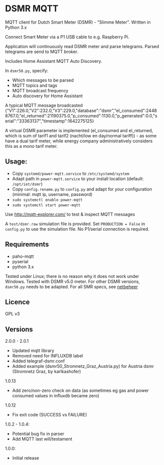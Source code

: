 # DSMR MQTT
MQTT client for Dutch Smart Meter (DSMR) - "Slimme Meter". Written in Python 3.x
 
Connect Smart Meter via a P1 USB cable to e.g. Raspberry Pi.

Application will continuously read DSMR meter and parse telegrams.
Parsed telegrams are send to MQTT broker.

Includes Home Assistant MQTT Auto Discovery.

In `dsmr50.py`, specify:
* Which messages to be parsed
* MQTT topics and tags
* MQTT broadcast frequency
* Auto discovery for Home Assistant

A typical MQTT message broadcasted
{"V1":226.0,"V2":232.0,"V3":229.0,"database":"dsmr","el_consumed":24488767.0,"el_returned":21190375.0,"p_consumed":1130.0,"p_generated":0.0,"serial":"33363137","timestamp":1642275125}

A virtual DSMR parameter is implemented (el_consumed and el_returned, which is sum of tarif1 and tarif2 (nacht/low en day/normal tariff)) - as some have a dual tarif meter, while energy company administratively considers this as a mono tarif meter.

## Usage:
* Copy `systemd/power-mqtt.service` to `/etc/systemd/system`
* Adapt path in `power-mqtt.service` to your install location (default: `/opt/iot/dsmr`)
* Copy `config.rename.py` to `config.py` and adapt for your configuration (minimal: mqtt ip, username, password)
* `sudo systemctl enable power-mqtt`
* `sudo systemctl start power-mqtt`

Use
http://mqtt-explorer.com/
to test &  inspect MQTT messages

A `test/dsmr.raw` simulation file is provided.
Set `PRODUCTION = False` in `config.py` to use the simulation file. No P1/serial connection is required.

## Requirements
* paho-mqtt
* pyserial
* python 3.x

Tested under Linux; there is no reason why it does not work under Windows.
Tested with DSMR v5.0 meter. For other DSMR versions, `dsmr50.py` needs to be adapted.
For all SMR specs, see [netbeheer](https://www.netbeheernederland.nl/dossiers/slimme-meter-15/documenten)

## Licence
GPL v3

## Versions
2.0.0 - 2.0.1
* Updated mqtt library
* Removed need for INFLUXDB label
* Added telegraf-dsmr.conf
* Added example (dsmr50_Stromnetz_Graz_Austria.py) for Austria dsmr (Stromnetz Graz, by karlkashofer)

1.0.13
* Add zero/non-zero check on data (as sometimes eg gas and power consumed values in influxdb became zero)

1.0.12
* Fix exit code (SUCCESS vs FAILURE)

1.0.2 - 1.0.4:
* Potential bug fix in parser
* Add MQTT last will/testament

1.0.0:
* Initial release

